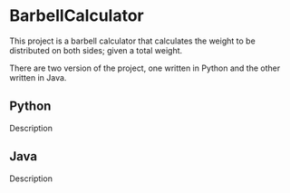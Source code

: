 # BarbellCalculator
This project is a barbell calculator that calculates the weight to be distributed on both sides; given a total weight. 

There are two version of the project, one written in Python and the other written in Java.

## Python
Description

## Java
Description

